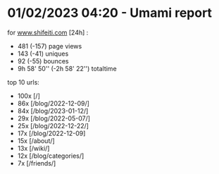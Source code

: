 # 01/02/2023 04:20 - Umami report
for www.shifeiti.com [24h] :

 - 481 (-157) page views
 - 143 (-41) uniques
 - 92 (-55) bounces
 - 9h 58' 50'' (-2h 58' 22'') totaltime


top 10 urls:
 - 100x [/]
 - 86x [/blog/2022-12-09/]
 - 84x [/blog/2023-01-12/]
 - 29x [/blog/2022-05-07/]
 - 25x [/blog/2022-12-22/]
 - 17x [/blog/2022-12-09]
 - 15x [/about/]
 - 13x [/wiki/]
 - 12x [/blog/categories/]
 - 7x [/friends/]


